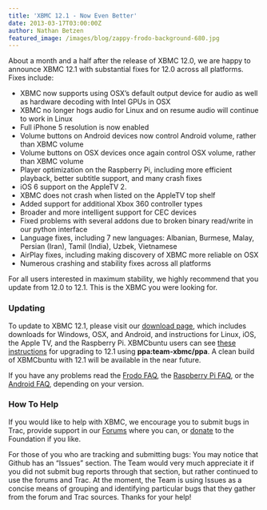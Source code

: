 ```yaml
---
title: 'XBMC 12.1 - Now Even Better'
date: 2013-03-17T03:00:00Z
author: Nathan Betzen
featured_image: /images/blog/zappy-frodo-background-680.jpg
---
```

About a month and a half after the release of XBMC 12.0, we are happy to announce XBMC 12.1 with substantial fixes for 12.0 across all platforms. Fixes include:

 
 * XBMC now supports using OSX’s default output device for audio as well as hardware decoding with Intel GPUs in OSX
 * XBMC no longer hogs audio for Linux and on resume audio will continue to work in Linux
 * Full iPhone 5 resolution is now enabled
 * Volume buttons on Android devices now control Android volume, rather than XBMC volume
 * Volume buttons on OSX devices once again control OSX volume, rather than XBMC volume
 * Player optimization on the Raspberry Pi, including more efficient playback, better subtitle support, and many crash fixes
 * iOS 6 support on the AppleTV 2.
 * XBMC does not crash when listed on the AppleTV top shelf
 * Added support for additional Xbox 360 controller types
 * Broader and more intelligent support for CEC devices
 * Fixed problems with several addons due to broken binary read/write in our python interface
 * Language fixes, including 7 new languages: Albanian, Burmese, Malay, Persian (Iran), Tamil (India), Uzbek, Vietnamese
 * AirPlay fixes, including making discovery of XBMC more reliable on OSX
 * Numerous crashing and stability fixes across all platforms
 
 For all users interested in maximum stability, we highly recommend that you update from 12.0 to 12.1. This is the XBMC you were looking for.

 ### Updating

 To update to XBMC 12.1, please visit our [download page](https://kodi.wiki/download/ "XBMC Download Page"), which includes downloads for Windows, OSX, and Android, and instructions for Linux, iOS, the Apple TV, and the Raspberry Pi. XBMCbuntu users can see [these instructions](https://kodi.wiki/view/XBMCbuntu "XBMCbuntu Upgrade") for upgrading to 12.1 using **ppa:team-xbmc/ppa**. A clean build of XBMCbuntu with 12.1 will be available in the near future.

 If you have any problems read the [Frodo FAQ](https://kodi.wiki/view/XBMC_v12_%28Frodo%29_FAQ), the [Raspberry Pi FAQ](https://kodi.wiki/view/Raspberry_Pi_FAQ "Raspberry Pi FAQ"), or the [Android FAQ](https://kodi.wiki/view/Android_FAQ "Android FAQ"), depending on your version.

 ### How To Help

 If you would like to help with XBMC, we encourage you to submit bugs in Trac, provide support in our [Forums](https://forum.kodi.tv/ "XBMC Forums") where you can, or [donate](https://kodi.wiki/contribute/donate/ "XBMC Foundation Donations") to the Foundation if you like.

 For those of you who are tracking and submitting bugs: You may notice that Github has an “Issues” section. The Team would very much appreciate it if you did not submit bug reports through that section, but rather continued to use the forums and Trac. At the moment, the Team is using Issues as a concise means of grouping and identifying particular bugs that they gather from the forum and Trac sources. Thanks for your help!

 